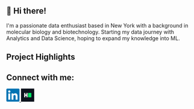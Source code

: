 ## 👋 Hi there!
I'm a passionate data enthusiast based in New York with a background in molecular biology and biotechnology. Starting my data journey with Analytics and Data Science, hoping to expand my knowledge into ML.
## Project Highlights

## Connect with me:
<a href="https://www.linkedin.com/in/andrew-cheng14/">
    <img src="https://github.com/anderoos/anderoos/blob/main/Assets/Logos/LinkedIn_logo_initials.png" alt="Andrew Cheng| LinkedIn" width="35px"/>
</a>
<a href="https://www.hackerrank.com/profile/andrewcheng94">
    <img src="https://github.com/anderoos/anderoos/blob/main/Assets/Logos/800px-HackerRank_Icon-1000px.png" alt="HackerRank Profile" width="35px"/>
</a>

